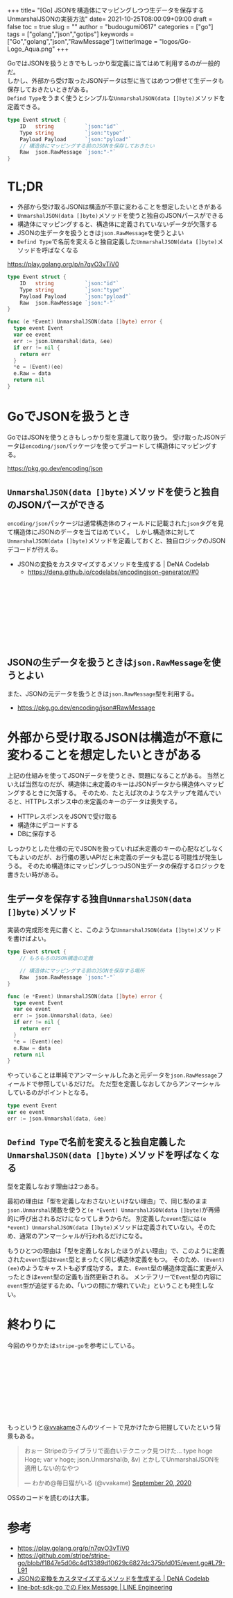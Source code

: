 +++
title= "[Go] JSONを構造体にマッピングしつつ生データを保存するUnmarshalJSONの実装方法"
date= 2021-10-25T08:00:09+09:00
draft = false
toc = true
slug = ""
author = "budougumi0617"
categories = ["go"]
tags = ["golang","json","gotips"]
keywords = ["Go","golang","json","RawMessage"]
twitterImage = "logos/Go-Logo_Aqua.png"
+++

GoではJSONを扱うときでもしっかり型定義に当てはめて利用するのが一般的だ。  
しかし、外部から受け取ったJSONデータは型に当てはめつつ併せて生データも保存しておきたいときがある。  
`Defind Type`をうまく使うとシンプルな`UnmarshalJSON(data []byte)`メソッドを定義できる。

```go
type Event struct {
    ID   string          `json:"id"`
    Type string          `json:"type"`
    Payload Payload      `json:"pyload"`
    // 構造体にマッピングする前のJSONを保存しておきたい
    Raw  json.RawMessage `json:"-"`
}
```

<!--more-->

# TL;DR
- 外部から受け取るJSONは構造が不意に変わることを想定したいときがある
- `UnmarshalJSON(data []byte)`メソッドを使うと独自のJSONパースができる
- 構造体にマッピングすると、構造体に定義されていないデータが欠落する
- JSONの生データを扱うときは`json.RawMessage`を使うとよい
- `Defind Type`で名前を変えると独自定義した`UnmarshalJSON(data []byte)`メソッドを呼ばなくなる

https://play.golang.org/p/n7qvO3vTiV0
```go
type Event struct {
    ID   string          `json:"id"`
    Type string          `json:"type"`
    Payload Payload      `json:"pyload"`
    Raw  json.RawMessage `json:"-"`
}

func (e *Event) UnmarshalJSON(data []byte) error {
  type event Event
  var ee event
  err := json.Unmarshal(data, &ee)
  if err != nil {
    return err
  }
  *e = (Event)(ee)
  e.Raw = data
  return nil
}
```

# GoでJSONを扱うとき
GoではJSONを使うときもしっかり型を意識して取り扱う。
受け取ったJSONデータは`encoding/json`パッケージを使ってデコードして構造体にマッピングする。

https://pkg.go.dev/encoding/json


## `UnmarshalJSON(data []byte)`メソッドを使うと独自のJSONパースができる
`encoding/json`パッケージは通常構造体のフィールドに記載された`json`タグを見て構造体にJSONのデータを当てはめていく。
しかし構造体に対して`UnmarshalJSON(data []byte)`メソッドを定義しておくと、独自ロジックのJSONデコードが行える。

- JSONの変換をカスタマイズするメソッドを生成する | DeNA Codelab
    - https://dena.github.io/codelabs/encodingjson-generator/#0
<div class="iframely-embed"><div class="iframely-responsive" style="height: 140px; padding-bottom: 0;"><a href="https://engineering.linecorp.com/ja/blog/flex-message-line-bot-sdk-go/" data-iframely-url="//cdn.iframe.ly/1qPQa7b?card=small"></a></div></div><script async src="//cdn.iframe.ly/embed.js" charset="utf-8"></script>

## JSONの生データを扱うときは`json.RawMessage`を使うとよい
また、JSONの元データを扱うときは`json.RawMessage`型を利用する。

- https://pkg.go.dev/encoding/json#RawMessage

# 外部から受け取るJSONは構造が不意に変わることを想定したいときがある
上記の仕組みを使ってJSONデータを使うとき、問題になることがある。
当然といえば当然なのだが、構造体に未定義のキーはJSONデータから構造体へマッピングするときに欠落する。
そのため、たとえば次のようなステップを踏んでいると、HTTPレスポンス中の未定義のキーのデータは喪失する。

- HTTPレスポンスをJSONで受け取る
- 構造体にデコードする
- DBに保存する

しっかりとした仕様の元でJSONを扱っていれば未定義のキーの心配などしなくてもよいのだが、お行儀の悪いAPIだと未定義のデータも混じる可能性が発生しうる。
そのため構造体にマッピングしつつJSON生データの保存するロジックを書きたい時がある。

## 生データを保存する独自`UnmarshalJSON(data []byte)`メソッド
実装の完成形を先に書くと、このような`UnmarshalJSON(data []byte)`メソッドを書けばよい。
```go
type Event struct {
    // もろもろのJSON構造の定義

    // 構造体にマッピングする前のJSONを保存する場所
    Raw  json.RawMessage `json:"-"`
}

func (e *Event) UnmarshalJSON(data []byte) error {
  type event Event
  var ee event
  err := json.Unmarshal(data, &ee)
  if err != nil {
    return err
  }
  *e = (Event)(ee)
  e.Raw = data
  return nil
}
```
やっていることは単純でアンマーシャルしたあと元データを`json.RawMessage`フィールドで参照しているだけだ。
ただ型を定義しなおしてからアンマーシャルしているのがポイントとなる。

```go
type event Event
var ee event
err := json.Unmarshal(data, &ee)
```

## `Defind Type`で名前を変えると独自定義した`UnmarshalJSON(data []byte)`メソッドを呼ばなくなる
型を定義しなおす理由は2つある。

最初の理由は「型を定義しなおさないといけない理由」で、同じ型のまま`json.Unmarshal`関数を使うと`(e *Event) UnmarshalJSON(data []byte)`が再帰的に呼び出されるだけになってしまうからだ。
別定義した`event`型には`(e *event) UnmarshalJSON(data []byte)`メソッドは定義されていない。そのため、通常のアンマーシャルが行われるだけになる。

もうひとつの理由は「型を定義しなおしたほうがよい理由」で、このように定義された`event`型は`Event`型とまったく同じ構造体定義をもつ。
そのため、`(Event)(ee)`のようなキャストも必ず成功する。また、`Event`型の構造体定義に変更が入ったときは`event`型の定義も当然更新される。
メンテフリーで`Event`型の内容に`event`型が追従するため、「いつの間にか壊れていた」ということも発生しない。


# 終わりに
今回のやりかたは`stripe-go`を参考にしている。
<div class="iframely-embed"><div class="iframely-responsive" style="height: 140px; padding-bottom: 0;"><a href="https://github.com/stripe/stripe-go/blob/f1847e5d06c4d13389d10629c6827dc375bfd015/event.go" data-iframely-url="//cdn.iframe.ly/tHrkXv6?card=small"></a></div></div><script async src="//cdn.iframe.ly/embed.js" charset="utf-8"></script>

もっというと[@vvakame](https://twitter.com/vvakame)さんのツイートで見かけたから把握していたという背景もある。
<blockquote class="twitter-tweet"><p lang="ja" dir="ltr">おぉー Stripeのライブラリで面白いテクニック見つけた… type hoge Hoge; var v hoge; json.Unmarshal(b, &amp;v) とかしてUnmarshalJSONを適用しない的なやつ</p>&mdash; わかめ@毎日猫がいる (@vvakame) <a href="https://twitter.com/vvakame/status/1307658461711392768?ref_src=twsrc%5Etfw">September 20, 2020</a></blockquote> <script async src="https://platform.twitter.com/widgets.js" charset="utf-8"></script>

OSSのコードを読むのは大事。

# 参考
- https://play.golang.org/p/n7qvO3vTiV0
- https://github.com/stripe/stripe-go/blob/f1847e5d06c4d13389d10629c6827dc375bfd015/event.go#L79-L91
- [JSONの変換をカスタマイズするメソッドを生成する | DeNA Codelab](https://dena.github.io/codelabs/encodingjson-generator/#0)
- [line-bot-sdk-go での Flex Message | LINE Engineering](https://engineering.linecorp.com/ja/blog/flex-message-line-bot-sdk-go/)